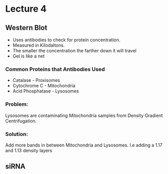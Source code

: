 # Lecture 4
## Western Blot
+ Uses antibodies to check for protein concentration. 
+ Measured in Kilodaltons.
+ The smaller the concentration the farther down it will travel
+ Gel is like a net
### Common Proteins that Antibodies Used
+ Catalase - Proxisomes
+ Cytochrome C - Mitochondria
+ Acid Phosphatase - Lysosomes
### Problem:
Lysosomes are contaminating Mitochondria samples from Density Gradient Centrifugation. 
### Solution:
Add more bands in between Mitochondria and Lysosomes. I.e adding a 1.17 and 1.13 density layers 
## siRNA

